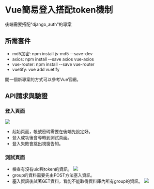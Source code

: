 # Vue簡易登入搭配token機制
後端需要搭配"django_auth"的專案

## 所需套件
* md5加密: 
  npm install js-md5 --save-dev
* axios: 
  npm install --save axios vue-axios
* vue-router: 
  npm install --save vue-router
* vuetify: 
  vue add vuetify 

開一個新專案的方式可以參考Vue官網。

## API請求與驗證

### 登入頁面
![](https://i.imgur.com/9b4XJBm.png)
* 起始頁面，帳號密碼需要在後端先設定好。
* 登入成功後會導轉到測試頁面。
* 登入失敗會跳出視窗告知。

### 測試頁面

* 檢查有沒有uid與token的資訊。
  ![](https://i.imgur.com/wvSbipS.png)
* group的資料需要先由POST方法塞入資訊。
* 塞入資訊後試著GET資料，看能不能取得資料庫內所有group的資訊。
  ![](https://i.imgur.com/0wDlXaL.png)


